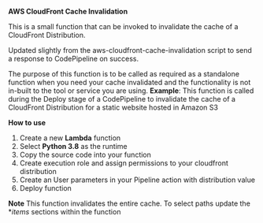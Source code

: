 **AWS CloudFront Cache Invalidation**

This is a small function that can be invoked to invalidate the cache of a CloudFront Distribution.

Updated slightly from the aws-cloudfront-cache-invalidation script to send a response to CodePipeline on success.

The purpose of this function is to be called as required as a standalone function when you need your cache invalidated and the functionality is not in-built to the tool or service you are using.
**Example**: This function is called during the Deploy stage of a CodePipeline to invalidate the cache of a CloudFront Distribution for a static website hosted in Amazon S3

**How to use**
1. Create a new **Lambda** function
2. Select **Python 3.8** as the runtime
3. Copy the source code into your function
4. Create execution role and assign permissions to your cloudfront distribution
5. Create an User parameters in your Pipeline action with distribution value
6. Deploy function


**Note**
This function invalidates the entire cache. To select paths update the **items* sections within the function
